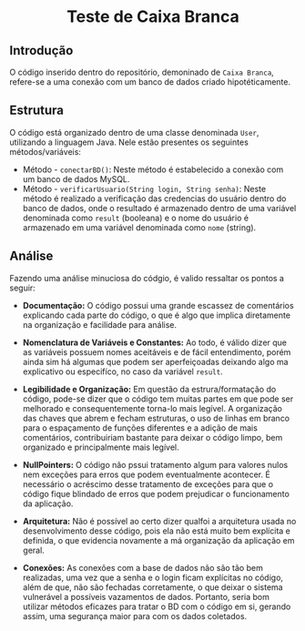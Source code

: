 <h1 align="center"><strong>Teste de Caixa Branca</strong></h1>

## **Introdução**
O código inserido dentro do repositório, demoninado de `Caixa Branca`, refere-se a uma conexão com um banco de dados criado hipotéticamente.

## **Estrutura**
O código está organizado dentro de uma classe denominada `User`, utilizando a linguagem Java. Nele estão presentes os seguintes métodos/variáveis:

- Método - `conectarBD()`: Neste método é estabelecido a conexão com um banco de dados MySQL.
- Método - `verificarUsuario(String login, String senha)`: Neste método é realizado a verificação das credencias do usuário dentro do banco de dados, onde o resultado é armazenado dentro de uma variável denominada como `result` (booleana) e o nome do usuário é armazenado em uma variável denominada como `nome` (string).

## **Análise**

Fazendo uma análise minuciosa do códgio, é valido ressaltar os pontos a seguir:

- **Documentação:** O código possui uma grande escassez de comentários explicando cada parte do código, o que é algo que implica diretamente na organização e facilidade para análise.

- **Nomenclatura de Variáveis e Constantes:** Ao todo, é válido dizer que as variáveis possuem nomes aceitáveis e de fácil entendimento, porém ainda sim há algumas que podem ser aperfeiçoadas deixando algo ma explicativo ou especifíco, no caso da variável `result`.

- **Legibilidade e Organização:** Em questão da estrura/formatação do código, pode-se dizer que o código tem muitas partes em que pode ser melhorado e consequentemente torna-lo mais legível. A organização das chaves que abrem e fecham estruturas, o uso de linhas em branco para o espaçamento de funções diferentes e a adição de mais comentários, contribuiriam bastante para deixar o código limpo, bem organizado e principalmente mais legível.

- **NullPointers:** O código não pssui tratamento algum para valores nulos nem exceções para erros que podem eventualmente acontecer. É necessário o acréscimo desse tratamento de exceções para que o código fique blindado de erros que podem prejudicar o funcionamento da aplicação.

- **Arquitetura:** Não é possível ao certo dizer qualfoi a arquitetura usada no desenvolvimento desse código, pois ela não está muito bem explícita e definida, o que evidencia novamente a má organização da aplicação em geral.

- **Conexões:** As conexões com a base de dados não são tão bem realizadas, uma vez que a senha e o login ficam explícitas no código, além de que, não são fechadas corretamente, o que deixar o sistema vulnerável a possíveis vazamentos de dados. Portanto, seria bom utilizar métodos eficazes para tratar o BD com o código em si, gerando assim, uma segurança maior para com os dados coletados.
